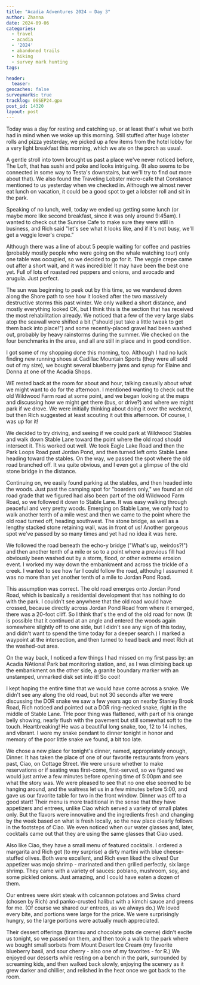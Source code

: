 ```yaml
---
title: "Acadia Adventures 2024 – Day 3"
author: Zhanna
date: 2024-09-06
categories: 
  - travel
  - acadia
  - '2024'
  - abandoned trails
  - hiking
  - survey mark hunting
tags:

header:
  teaser:
geocaches: false
surveymarks: true
tracklog: 06SEP24.gpx
post_id: 14320
layout: post
---
```


Today was a day for resting and catching up, or at least that's what we both had in mind when we woke up this morning. Still stuffed after huge lobster rolls and pizza yesterday, we picked up a few items from the hotel lobby for a very light breakfast this morning, which we ate on the porch as usual.

A gentle stroll into town brought us past a place we've never noticed before, The Loft, that has sushi and poke and looks intriguing. (It also seems to be connected in some way to Testa's downstairs, but we'll try to find out more about that). We also found the Traveling Lobster micro-cafe that Constance mentioned to us yesterday when we checked in. Although we almost never eat lunch on vacation, it could be a good spot to get a lobster roll and sit in the park.

Speaking of no lunch, well, today we ended up getting some lunch (or maybe more like second breakfast, since it was only around 9:45am). I wanted to check out the Sunrise Cafe to make sure they were still in business, and Rich said "let's see what it looks like, and if it's not busy, we'll get a veggie lover's crepe."

Although there was a line of about 5 people waiting for coffee and pastries (probably mostly people who were going on the whale watching tour) only one table was occupied, so we decided to go for it. The veggie crepe came out after a short wait, and it was incredible! It may have been the best one yet. Full of lots of roasted red peppers and onions, and avocado and arugula. Just perfect. 

The sun was beginning to peek out by this time, so we wandered down along the Shore path to see how it looked after the two massively destructive storms this past winter. We only walked a short distance, and mostly everything looked OK, but I think this is the section that has received the most rehabilitation already. We noticed that a few of the very large slabs atop the seawall were shifted a bit ("should jsut take a little tweak to get them back into place!") and some recently-placed gravel had been washed out, probably by heavy rainstorms during the summer. We checked on the four benchmarks in the area, and all are still in place and in good condition.

I got some of my shopping done this morning, too. Although I had no luck finding new running shoes at Cadillac Mountain Sports (they were all sold out of my size), we bought several blueberry jams and syrup for Elaine and Donna at one of the Acadia Shops.

WE rested back at the room for about and hour, talking casually about what we might want to do for the afternoon. I mentioned wanting to check out the old Wildwood Farm road at some point, and we began looking at the maps and discussing how we might get there (bus, or drive?) and where we might park if we drove. We were initially thinking about doing it over the weekend, but then Rich suggested at least scouting it out this afternoon. Of course, I was up for it!

We decided to try driving, and seeing if we could park at Wildwood Stables and walk down Stable Lane toward the point where the old road should intersect it. This worked out well. We took Eagle Lake Road and then the Park Loops Road past Jordan Pond, and then turned left onto Stable Lane heading toward the stables. On the way, we passed the spot where the old road branched off. It wa quite obvious, and I even got a glimpse of the old stone bridge in the distance.

Continuing on, we easily found parking at the stables, and then headed into the woods. Just past the camping spot for "boarders only," we found an old road grade that we figured had also been part of the old Wildwood Farm Road, so we followed it down to Stable Lane. It was easy walking through peaceful and very pretty woods. Emerging on Stable Lane, we only had to walk another tenth of a mile west and then we came to the point where the old road turned off, heading southwest. The stone bridge, as well as a lengthy stacked stone retaining wall, was in front of us! Another gorgeous spot we've passed by so many times and yet had no idea it was here.

We followed the road beneath the echo-y bridge ("What's up, weirdos?!") and then another tenth of a mile or so to a point where a previous fill had obviously been washed out by a storm, flood, or other extreme erosion event. I worked my way down the embankment and across the trickle of a creek. I wanted to see how far I could follow the road, althouhg I assumed it was no more than yet another tenth of a mile to Jordan Pond Road.

This assumption was correct. The old road emerges onto Jordan Pond Road, which is basically a residential development that has nothing to do with the park. I couldn't see anywhere that the old road would have crossed, because directly across Jordan Pond Road from where it emerged, there was a 20-foot cliff. So I think that's the end of the old road for now. (It is possible that it continued at an angle and entered the woods again somewhere slightly off to one side, but I didn't see any sign of this today, and didn't want to spend the time today for a deeper search.) I marked a waypoint at the intersection, and then turned to head back and meet Rich at the washed-out area.

On the way back, I noticed a few things I had missed on my first pass by: an Acadia NAtional Park bat monitoring station, and, as I was climbing back up the embankment on the other side, a granite boundary marker with an unstamped, unmarked disk set into it! So cool!

I kept hoping the entire time that we would have come across a snake. We didn't see any along the old road, but not 30 seconds after we were discussing the DOR snake we saw a few years ago on nearby Stanley Brook Road, Rich noticed and pointed out a DOR ring-necked snake, right in the middle of Stable Lane. THe poor thing was flattened, with part of his orange belly showing, nearly flush with the pavement but still somewhat soft to the touch. Heartbreaking! He was a beautiful long snake, too, 12 to 14 inches, and vibrant. I wore my snake pendant to dinner tonight in honor and memory of the poor little snake we found, a bit too late.

We chose a new place for tonight's dinner, named, appropriately enough, Dinner. It has taken the place of one of our favorite restaurants from years past, Ciao, on Cottage Street. We were unsure whether to make reservations or if seating was first-come, first-served, so we figured we would just arrive a few minutes before opening time of 5:00pm and see what the story was. We were pleased to see that no one else seemed to be hanging around, and the waitress let us in a few minutes before 5:00, and gave us our favorite table for two in the front window. Dinner was off to a good start! Their menu is more traditional in the sense that they have appetizers and entrees, unlike Ciao which served a variety of small plates only. But the flavors were innovative and the ingredients fresh and changing by the week based on what is fresh locally, so the new place clearly follows in the footsteps of Ciao. We even noticed when our water glasses and, later, cocktails came out that they are using the same glasses that Ciao used.

Also like Ciao, they have a small menu of featured cocktails. I ordered a margarita and Rich got (to my surprise) a dirty martini with blue cheese-stuffed olives. Both were excellent, and Rich even liked the olives! Our appetizer was mojo shrimp - marinated and then grilled perfectly, six large shrimp. They came with a variety of sauces: poblano, mushroom, soy, and some pickled onions. Just amazing, and I could have eaten a dozen of them.

Our entrees were skirt steak with colcannon potatoes and Swiss chard (chosen by Rich) and panko-crusted halibut with a kimchi sauce and greens for me. (Of course we shared our entrees, as we always do.) We loved every bite, and portions were large for the price. We were surprisingly hungry, so the large portions were actually much appreciated.

Their dessert offerings (tiramisu and chocolate pots de creme) didn't excite us tonight, so we passed on them, and then took a walk to the park where we bought small sorbets from Mount Desert Ice Cream (my favorite blueberry basil, and sour cherry - also one of my favorites - for R.) We enjoyed our desserts while resting on a bench in the park, surrounded by screaming kids, and then walked back slowly, enjoying the scenery as it grew darker and chillier, and relished in the heat once we got back to the room.